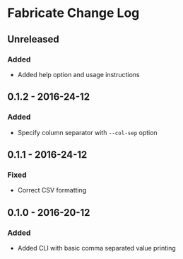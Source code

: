 Fabricate Change Log
====================

Unreleased
----------
### Added
- Added help option and usage instructions

0.1.2 - 2016-24-12
------------------
### Added
- Specify column separator with `--col-sep` option

0.1.1 - 2016-24-12
------------------
### Fixed
- Correct CSV formatting

0.1.0 - 2016-20-12
------------------
### Added
- Added CLI with basic comma separated value printing
